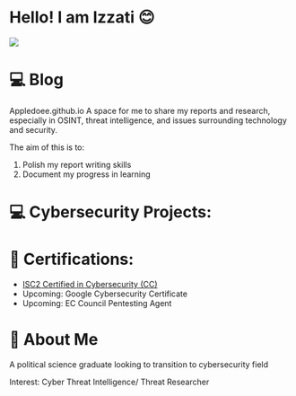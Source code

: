 # Hello! I am Izzati 😊

<a href="https://www.linkedin.com/in/nur-i-11517929b/"><img src="https://img.shields.io/badge/-LinkedIn-0072b1?&style=for-the-badge&logo=linkedin&logoColor=white" /></a>

# 💻 Blog

Appledoee.github.io
A space for me to share my reports and research, especially in OSINT, threat intelligence, and issues surrounding technology and security.

The aim of this is to:
1) Polish my report writing skills
2) Document my progress in learning
   

# 💻 Cybersecurity Projects:


# 🏅 Certifications:

<ul>
  <li><a href="https://www.credly.com/badges/515d7d81-d9f5-42a4-b008-c35817c76b80">ISC2 Certified in Cybersecurity (CC)</a></li>
  <li>Upcoming: Google Cybersecurity Certificate</li>
  <li>Upcoming: EC Council Pentesting Agent</li>
</ul>

# 🧕 About Me

A political science graduate looking to transition to cybersecurity field 

Interest: Cyber Threat Intelligence/ Threat Researcher

